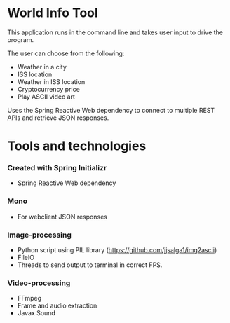 # World Info Tool

This application runs in the command line and takes user input to drive the program.

The user can choose from the following:
- Weather in a city
- ISS location
- Weather in ISS location
- Cryptocurrency price
- Play ASCII video art

Uses the Spring Reactive Web dependency to connect to multiple REST APIs and retrieve JSON responses.

# Tools and technologies

### Created with Spring Initializr
- Spring Reactive Web dependency
### Mono
- For webclient JSON responses
### Image-processing
- Python script using PIL library (https://github.com/jjsalga1/img2ascii)
- FileIO
- Threads to send output to terminal in correct FPS.
### Video-processing
- FFmpeg
- Frame and audio extraction
- Javax Sound
